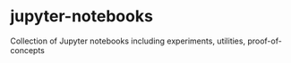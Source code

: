 # jupyter-notebooks
Collection of Jupyter notebooks including experiments, utilities, proof-of-concepts
